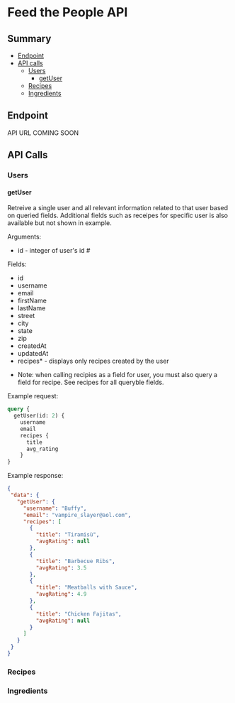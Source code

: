 # Feed the People API


## Summary
  - [Endpoint](#endpoint)
  - [API calls](#api-calls)
    - [Users](#users)
      - [getUser](#getuser)
    - [Recipes](#recipes)
    - [Ingredients](#ingredients)
    
    
## Endpoint

API URL COMING SOON

## API Calls
### Users
#### getUser
Retreive a single user and all relevant information related to that user based on queried fields. Additional fields such as receipes for specific user is also available but not shown in example.
   
Arguments:
- id - integer of user's id #

Fields:
- id
- username
- email
- firstName
- lastName
- street
- city
- state
- zip
- createdAt
- updatedAt
- recipes* - displays only recipes created by the user

* Note: when calling recipies as a field for user, you must also query a field for recipe. See recipes for all queryble fields.

    
Example request:
```graphql
query {
  getUser(id: 2) {
    username
    email
    recipes {
      title
      avg_rating
    }
}
 ```
 
 Example response:
 ```json
 {
  "data": {
    "getUser": {
      "username": "Buffy",
      "email": "vampire_slayer@aol.com",
      "recipes": [
        {
          "title": "Tiramisù",
          "avgRating": null
        },
        {
          "title": "Barbecue Ribs",
          "avgRating": 3.5
        },
        {
          "title": "Meatballs with Sauce",
          "avgRating": 4.9
        },
        {
          "title": "Chicken Fajitas",
          "avgRating": null
        }
      ]
    }
  }
}
 ```
  ### Recipes
  ### Ingredients
